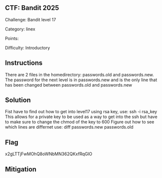 ## CTF: Bandit 2025
Challenge: Bandit level 17

Category:  linex

Points:

Difficulty: Introductory

## Instructions
There are 2 files in the homedirectory: passwords.old and passwords.new. The password for the next level is in passwords.new and is the only line that has been changed between passwords.old and passwords.new


## Solution
Fist have to find out how to get into level17 using rsa key, 
use: ssh -i rsa_key 
This allows for a private key to be used as a way to get into the ssh but have to make sure to change the chmod of the key to 600
Figure out how to see which lines are differnet 
use: diff passwords.new passwords.old


## Flag
x2gLTTjFwMOhQ8oWNbMN362QKxfRqGlO


## Mitigation


